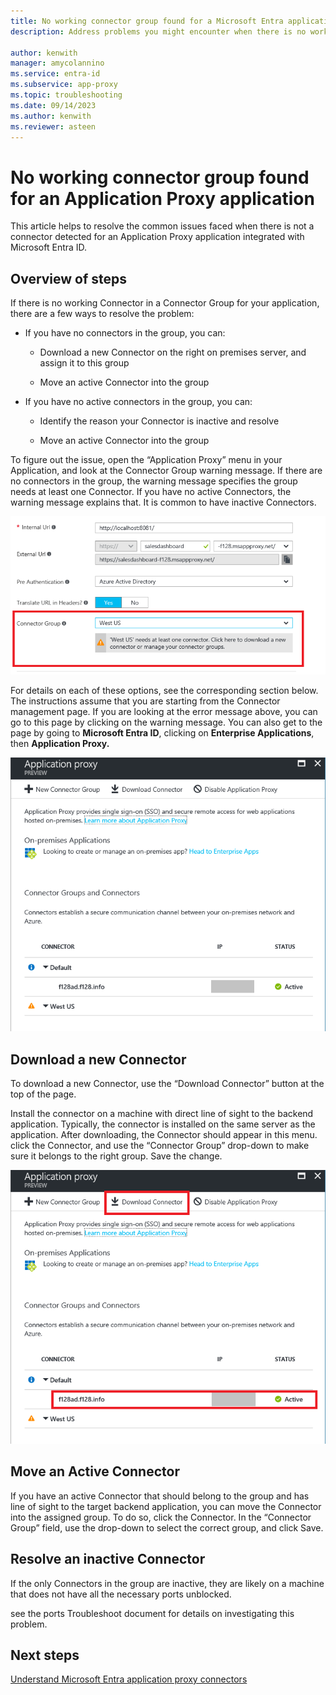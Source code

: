 ```yaml
---
title: No working connector group found for a Microsoft Entra application proxy app
description: Address problems you might encounter when there is no working Connector in a Connector Group for your application with the Microsoft Entra application proxy

author: kenwith
manager: amycolannino
ms.service: entra-id
ms.subservice: app-proxy
ms.topic: troubleshooting
ms.date: 09/14/2023
ms.author: kenwith
ms.reviewer: asteen
---
```


# No working connector group found for an Application Proxy application

This article helps to resolve the common issues faced when there is not a connector detected for an Application Proxy application integrated with Microsoft Entra ID.

## Overview of steps
If there is no working Connector in a Connector Group for your application, there are a few ways to resolve the problem:

-   If you have no connectors in the group, you can:

    -   Download a new Connector on the right on premises server, and assign it to this group

    -   Move an active Connector into the group

-   If you have no active connectors in the group, you can:

    -   Identify the reason your Connector is inactive and resolve

    -   Move an active Connector into the group

To figure out the issue, open the “Application Proxy” menu in your Application, and look at the Connector Group warning message. If there are no connectors in the group, the warning message specifies the group needs at least one Connector. If you have no active Connectors, the warning message explains that. It is common to have inactive Connectors. 

   ![Connector group selection in Microsoft Entra admin center](./media/application-proxy-connectivity-no-working-connector/no-active-connector.png)

For details on each of these options, see the corresponding section below. The instructions assume that you are starting from the Connector management page. If you are looking at the error message above, you can go to this page by clicking on the warning message. You can also get to the page by going to **Microsoft Entra ID**, clicking on **Enterprise Applications**, then **Application Proxy.**

   ![Connector group management in Microsoft Entra admin center](./media/application-proxy-connectivity-no-working-connector/app-proxy.png)

## Download a new Connector

To download a new Connector, use the “Download Connector” button at the top of the page.

Install the connector on a machine with direct line of sight to the backend application. Typically, the connector is installed on the same server as the application. After downloading, the Connector should appear in this menu. click the Connector, and use the “Connector Group” drop-down to make sure it belongs to the right group. Save the change.

   ![Download the connector from the Microsoft Entra admin center](./media/application-proxy-connectivity-no-working-connector/download-connector.png)
   
## Move an Active Connector

If you have an active Connector that should belong to the group and has line of sight to the target backend application, you can move the Connector into the assigned group. To do so, click the Connector. In the “Connector Group” field, use the drop-down to select the correct group, and click Save.

## Resolve an inactive Connector

If the only Connectors in the group are inactive, they are likely on a machine that does not have all the necessary ports unblocked.

see the ports Troubleshoot document for details on investigating this problem.

## Next steps
[Understand Microsoft Entra application proxy connectors](application-proxy-connectors.md)
